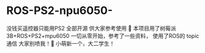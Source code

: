 # ROS-PS2-npu6050-
没钱买遥控器只能用PS2 全部开源 供大家参考使用
🤥 本项目用了树莓派3B+ROS+PS2+mpu6050 一切从零开始，参考了一些资料，
使用了ROS的 topic通信 大家别喷我！🤤
小萌新一个，大二学生！
